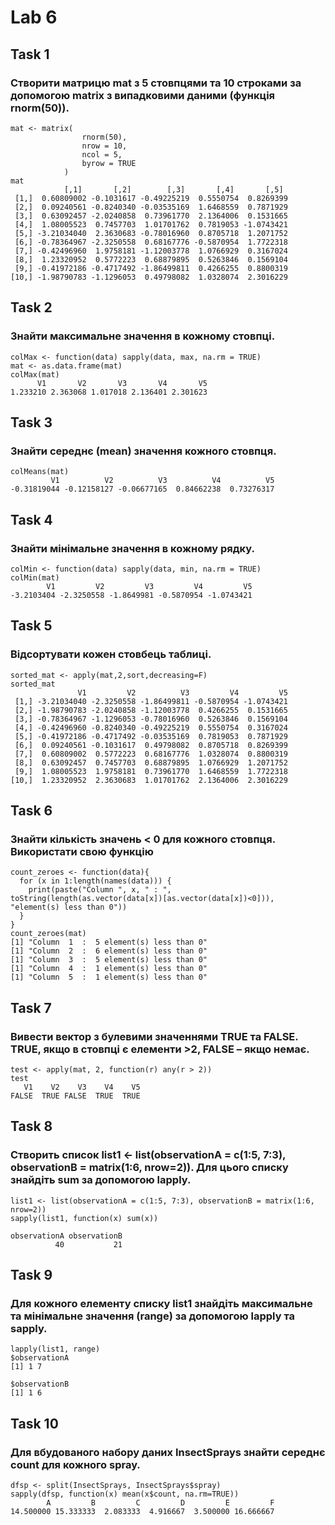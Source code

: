 # Lab 6

## Task 1
### Створити матрицю mat з 5 стовпцями та 10 строками за допомогою matrix з випадковими даними (функція rnorm(50)).
```{r}
mat <- matrix(
                rnorm(50),
                nrow = 10,
                ncol = 5,
                byrow = TRUE
            )
mat
            [,1]       [,2]        [,3]       [,4]       [,5]
 [1,]  0.60809002 -0.1031617 -0.49225219  0.5550754  0.8269399
 [2,]  0.09240561 -0.8240340 -0.03535169  1.6468559  0.7871929
 [3,]  0.63092457 -2.0240858  0.73961770  2.1364006  0.1531665
 [4,]  1.08005523  0.7457703  1.01701762  0.7819053 -1.0743421
 [5,] -3.21034040  2.3630683 -0.78016960  0.8705718  1.2071752
 [6,] -0.78364967 -2.3250558  0.68167776 -0.5870954  1.7722318
 [7,] -0.42496960  1.9758181 -1.12003778  1.0766929  0.3167024
 [8,]  1.23320952  0.5772223  0.68879895  0.5263846  0.1569104
 [9,] -0.41972186 -0.4717492 -1.86499811  0.4266255  0.8800319
[10,] -1.98790783 -1.1296053  0.49798082  1.0328074  2.3016229
```

## Task 2
### Знайти максимальне значення в кожному стовпці.
```{r}
colMax <- function(data) sapply(data, max, na.rm = TRUE)
mat <- as.data.frame(mat)
colMax(mat)
      V1       V2       V3       V4       V5 
1.233210 2.363068 1.017018 2.136401 2.301623 
```

## Task 3
### Знайти середнє (mean) значення кожного стовпця.
```{r}
colMeans(mat)
         V1          V2          V3          V4          V5 
-0.31819044 -0.12158127 -0.06677165  0.84662238  0.73276317 
```

## Task 4
### Знайти мінімальне значення в кожному рядку.
```{r}
colMin <- function(data) sapply(data, min, na.rm = TRUE)
colMin(mat)
        V1         V2         V3         V4         V5 
-3.2103404 -2.3250558 -1.8649981 -0.5870954 -1.0743421 
```

## Task 5
### Відсортувати кожен стовбець таблиці.
```{r}
sorted_mat <- apply(mat,2,sort,decreasing=F)
sorted_mat
               V1         V2          V3         V4         V5
 [1,] -3.21034040 -2.3250558 -1.86499811 -0.5870954 -1.0743421
 [2,] -1.98790783 -2.0240858 -1.12003778  0.4266255  0.1531665
 [3,] -0.78364967 -1.1296053 -0.78016960  0.5263846  0.1569104
 [4,] -0.42496960 -0.8240340 -0.49225219  0.5550754  0.3167024
 [5,] -0.41972186 -0.4717492 -0.03535169  0.7819053  0.7871929
 [6,]  0.09240561 -0.1031617  0.49798082  0.8705718  0.8269399
 [7,]  0.60809002  0.5772223  0.68167776  1.0328074  0.8800319
 [8,]  0.63092457  0.7457703  0.68879895  1.0766929  1.2071752
 [9,]  1.08005523  1.9758181  0.73961770  1.6468559  1.7722318
[10,]  1.23320952  2.3630683  1.01701762  2.1364006  2.3016229
```

## Task 6
### Знайти кількість значень < 0 для кожного стовпця. Використати свою функцію
```{r}
count_zeroes <- function(data){
  for (x in 1:length(names(data))) {
    print(paste("Column ", x, " : ", toString(length(as.vector(data[x])[as.vector(data[x])<0])), "element(s) less than 0"))
  }
}
count_zeroes(mat)
[1] "Column  1  :  5 element(s) less than 0"
[1] "Column  2  :  6 element(s) less than 0"
[1] "Column  3  :  5 element(s) less than 0"
[1] "Column  4  :  1 element(s) less than 0"
[1] "Column  5  :  1 element(s) less than 0"
```

## Task 7
### Вивести вектор з булевими значеннями TRUE та FALSE. TRUE, якщо в стовпці є елементи >2, FALSE – якщо немає.
```{r}
test <- apply(mat, 2, function(r) any(r > 2))
test
   V1    V2    V3    V4    V5 
FALSE  TRUE FALSE  TRUE  TRUE 
```

## Task 8
### Створить список list1 <- list(observationA = c(1:5, 7:3), observationB = matrix(1:6, nrow=2)). Для цього списку знайдіть sum за допомогою lapply.
```{r}
list1 <- list(observationA = c(1:5, 7:3), observationB = matrix(1:6, nrow=2))
sapply(list1, function(x) sum(x))

observationA observationB 
          40           21 

```

## Task 9
### Для кожного елементу списку list1 знайдіть максимальне та мінімальне значення (range) за допомогою lapply та sapply.
```{r}
lapply(list1, range)
$observationA
[1] 1 7

$observationB
[1] 1 6
```

## Task 10
### Для вбудованого набору даних InsectSprays знайти середнє count для кожного spray.
```{r}
dfsp <- split(InsectSprays, InsectSprays$spray)
sapply(dfsp, function(x) mean(x$count, na.rm=TRUE)) 
        A         B         C         D         E         F 
14.500000 15.333333  2.083333  4.916667  3.500000 16.666667 
```
